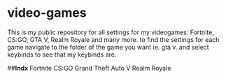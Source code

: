 # video-games
This is my public repository for all settings for my videogames: Fortnite, CS:GO, GTA V, Realm Royale and many more.
to find the settings for each game navigate to the folder of the game you want ie. gta v. and select keybinds to see that my keybinds are.

##__Indx__
Fortnite
CS:GO
Grand Theft Auto V
Realm Royale
